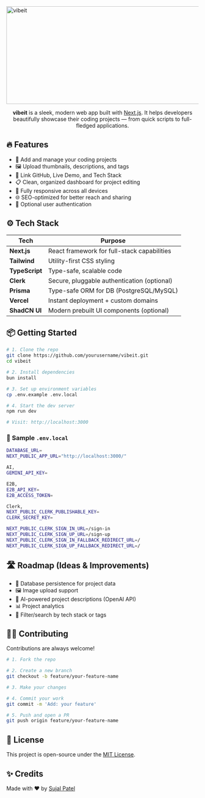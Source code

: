 <img width="1500" height="256" alt="vibeit" src="https://github.com/user-attachments/assets/ce3c1b19-10a8-4d43-bacc-68f0217b4108" />

<p align="center"><strong>vibeit</strong> is a sleek, modern web app built with <a href="https://nextjs.org/">Next.js</a>. It helps developers beautifully showcase their coding projects — from quick scripts to full-fledged applications.</p>

## 🔥 Features

- 🧠 Add and manage your coding projects
- 🖼️ Upload thumbnails, descriptions, and tags
- 🔗 Link GitHub, Live Demo, and Tech Stack
- 📋 Clean, organized dashboard for project editing
- 📱 Fully responsive across all devices
- 🌐 SEO-optimized for better reach and sharing
- 🔐 Optional user authentication

## ⚙️ Tech Stack

| Tech           | Purpose                                     |
| -------------- | ------------------------------------------- |
| **Next.js**    | React framework for full-stack capabilities |
| **Tailwind**   | Utility-first CSS styling                   |
| **TypeScript** | Type-safe, scalable code                    |
| **Clerk**      | Secure, pluggable authentication (optional) |
| **Prisma**     | Type-safe ORM for DB (PostgreSQL/MySQL)     |
| **Vercel**     | Instant deployment + custom domains         |
| **ShadCN UI**  | Modern prebuilt UI components (optional)    |

## 📦 Getting Started

```bash
# 1. Clone the repo
git clone https://github.com/yourusername/vibeit.git
cd vibeit

# 2. Install dependencies
bun install

# 3. Set up environment variables
cp .env.example .env.local

# 4. Start the dev server
npm run dev

# Visit: http://localhost:3000
```

### 🔑 Sample `.env.local`

```bash
DATABASE_URL=
NEXT_PUBLIC_APP_URL="http://localhost:3000/"

AI,
GEMINI_API_KEY=

E2B,
E2B_API_KEY=
E2B_ACCESS_TOKEN=

Clerk,
NEXT_PUBLIC_CLERK_PUBLISHABLE_KEY=
CLERK_SECRET_KEY=

NEXT_PUBLIC_CLERK_SIGN_IN_URL=/sign-in
NEXT_PUBLIC_CLERK_SIGN_UP_URL=/sign-up
NEXT_PUBLIC_CLERK_SIGN_IN_FALLBACK_REDIRECT_URL=/
NEXT_PUBLIC_CLERK_SIGN_UP_FALLBACK_REDIRECT_URL=/
```

## 🛣️ Roadmap (Ideas & Improvements)

- 💾 Database persistence for project data
- 🖼️ Image upload support
- 🤖 AI-powered project descriptions (OpenAI API)
- 📊 Project analytics
- 🧰 Filter/search by tech stack or tags

## 🧑‍💻 Contributing

Contributions are always welcome!

```bash
# 1. Fork the repo

# 2. Create a new branch
git checkout -b feature/your-feature-name

# 3. Make your changes

# 4. Commit your work
git commit -m 'Add: your feature'

# 5. Push and open a PR
git push origin feature/your-feature-name
```

## 📄 License

This project is open-source under the [MIT License](LICENSE).

## ✨ Credits

Made with ❤️ by [Sujal Patel](https://github.com/devsujalpatel)
